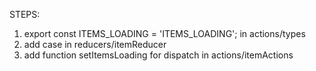 STEPS:

1) export const ITEMS_LOADING = 'ITEMS_LOADING'; in actions/types
2) add case in reducers/itemReducer
3) add function setItemsLoading for dispatch in actions/itemActions